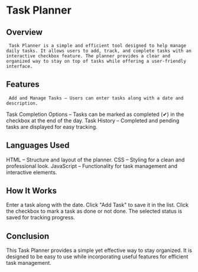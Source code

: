 # Task Planner

## Overview
     Task Planner is a simple and efficient tool designed to help manage daily tasks. It allows users to add, track, and complete tasks with an interactive checkbox feature. The planner provides a clear and organized way to stay on top of tasks while offering a user-friendly interface.

## Features
     Add and Manage Tasks – Users can enter tasks along with a date and description.
Task Completion Options – Tasks can be marked as completed (✔) in the checkbox at the end of the day.
Task History – Completed and pending tasks are displayed for easy tracking.

## Languages Used
HTML – Structure and layout of the planner.
CSS – Styling for a clean and professional look.
JavaScript – Functionality for task management and interactive elements.

## How It Works
Enter a task along with the date.
Click "Add Task" to save it in the list.
Click the checkbox to mark a task as done or not done.
The selected status is saved for tracking progress.

## Conclusion
This Task Planner provides a simple yet effective way to stay organized. It is designed to be easy to use while incorporating useful features for efficient task management.
